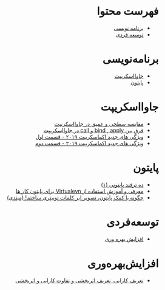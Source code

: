 <div dir="rtl">

# فهرست محتوا

* [برنامه نویسی](#برنامهنویسی)
* [توسعه فردی](#جاوااسکریپت)


# برنامه‌نویسی
  * [جاوااسکریپت](#جاوااسکریپت)
  * [پایتون](#پایتون)

# جاوااسکریپت
  * [مقایسه سطحی و عمیق در جاوااسکریپت](https://vrgl.ir/yy9ZN)
  * [فرق بین bind , apply و call در جاوااسکریپت](https://vrgl.ir/s7O4R)
  * [ویژگی‌ های جدید اکماسکریپت ۲۰۱۹ - قسمت اول](https://vrgl.ir/hm4VA)
  * [ویژگی‌ های جدید اکماسکریپت ۲۰۱۹ - قسمت دوم](https://vrgl.ir/hcQ05)

# پایتون
 * [ده ترفند پایتونی (۱)](https://vrgl.ir/UVd2N)
 * [معرفی و آموزش استفاده از Virtualevn برای پایتون کار ها](https://vrgl.ir/2J96C)
 * [چگونه با کمک پایتون، تصویر ابر کلمات توییتری ساختم! (مبتدی)](https://vrgl.ir/5Hb9M)

# توسعه‌فردی
  * [افزایش بهره وری](#افزایشبهرهوری)

# افزایش‌بهره‌وری
  * [تعریف کارایی، تعریف اثربخشی و تفاوت کارایی و اثربخشی](https://motamem.org/%d8%aa%d8%b9%d8%b1%db%8c%d9%81-%da%a9%d8%a7%d8%b1%d8%a7%db%8c%db%8c-%d8%aa%d8%b9%d8%b1%db%8c%d9%81-%d8%a7%d8%ab%d8%b1%d8%a8%d8%ae%d8%b4%db%8c-%d9%88-%d8%aa%d9%81%d8%a7%d9%88%d8%aa/)
</div>